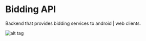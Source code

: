 Bidding API
===========

Backend that provides bidding services to android | web clients. 

![alt tag](https://lh4.googleusercontent.com/-BBDVcIlpMEs/Up36cBvKRII/AAAAAAAABcU/O178-6lxpfI/w748-h561-no/2013-11-28)

